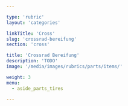 ```yaml
---

type: 'rubric'
layout: 'categories'

linkTitle: 'Cross'
slug: 'crossrad-bereifung'
section: 'cross'

title: 'Crossrad Bereifung'
description: 'TODO'
image: '/media/images/rubrics/parts/items/'

weight: 3
menu:
  - aside_parts_tires  

---
```

